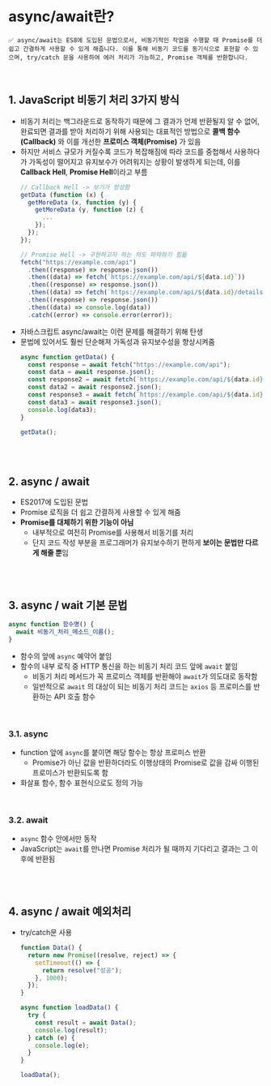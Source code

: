 # async/await란?

```
✅ async/await는 ES8에 도입된 문법으로서, 비동기적인 작업을 수행할 때 Promise를 더 쉽고 간결하게 사용할 수 있게 해줍니다. 이를 통해 비동기 코드를 동기식으로 표현할 수 있으며, try/catch 문을 사용하여 에러 처리가 가능하고, Promise 객체를 반환합니다.
```

<br>

## 1. JavaScript 비동기 처리 3가지 방식

- 비동기 처리는 백그라운드로 동작하기 때문에 그 결과가 언제 반환될지 알 수 없어, 완료되면 결과를 받아 처리하기 위해 사용되는 대표적인 방법으로 **콜백 함수(Callback)** 와 이를 개선한 **프로미스 객체(Promise)** 가 있음
- 하지만 서비스 규모가 커질수록 코드가 복잡해짐에 따라 코드를 중첩해서 사용하다가 가독성이 떨어지고 유지보수가 어려워지는 상황이 발생하게 되는데, 이를 **Callback Hell**, **Promise Hell**이라고 부름
  ```jsx
  // Callback Hell -> 보기가 엉성함
  getData (function (x) {
    getMoreData (x, function (y) {
      getMoreData (y, function (z) {
        ...
      });
    });
  });
  ```
  ```jsx
  // Promise Hell -> 구현하고자 하는 의도 파악하기 힘듦
  fetch("https://example.com/api")
    .then((response) => response.json())
    .then((data) => fetch(`https://example.com/api/${data.id}`))
    .then((response) => response.json())
    .then((data) => fetch(`https://example.com/api/${data.id}/details`))
    .then((response) => response.json())
    .then((data) => console.log(data))
    .catch((error) => console.error(error));
  ```
- 자바스크립트 async/await는 이런 문제를 해결하기 위해 탄생
- 문법에 있어서도 훨씬 단순해져 가독성과 유지보수성을 향상시켜줌
  ```jsx
  async function getData() {
    const response = await fetch("https://example.com/api");
    const data = await response.json();
    const response2 = await fetch(`https://example.com/api/${data.id}`);
    const data2 = await response2.json();
    const response3 = await fetch(`https://example.com/api/${data.id}/details`);
    const data3 = await response3.json();
    console.log(data3);
  }

  getData();
  ```

<br><br>

## 2. async / await

- ES2017에 도입된 문법
- Promise 로직을 더 쉽고 간결하게 사용할 수 있게 해줌
- **Promise를 대체하기 위한 기능이 아님**
  - 내부적으로 여전히 Promise를 사용해서 비동기를 처리
  - 단지 코드 작성 부분을 프로그래머가 유지보수하기 편하게 **보이는 문법만 다르게 해줄 뿐**임

<br><br>

## 3. async / wait 기본 문법

```jsx
async function 함수명() {
  await 비동기_처리_메소드_이름();
}
```

- 함수의 앞에 `async` 예약어 붙임
- 함수의 내부 로직 중 HTTP 통신을 하는 비동기 처리 코드 앞에 `await` 붙임
  - 비동기 처리 메서드가 꼭 프로미스 객체를 반환해야 `await`가 의도대로 동작함
  - 일반적으로 `await` 의 대상이 되는 비동기 처리 코드는 `axios` 등 프로미스를 반환하는 API 호출 함수

<br>

### 3.1. async

- function 앞에 `async`를 붙이면 해당 함수는 항상 프로미스 반환
  - Promise가 아닌 값을 반환하더라도 이행상태의 Promise로 값을 감싸 이행된 프로미스가 반환되도록 함
- 화살표 함수, 함수 표현식으로도 정의 가능

<br>

### 3.2. await

- `async` 함수 안에서만 동작
- JavaScript는 `await`를 만나면 Promise 처리가 될 때까지 기다리고 결과는 그 이후에 반환됨

<br><br>

## 4. async / await 예외처리

- try/catch문 사용
  ```jsx
  function Data() {
    return new Promise((resolve, reject) => {
      setTimeout(() => {
        return resolve("성공");
      }, 1000);
    });
  }

  async function loadData() {
    try {
      const result = await Data();
      console.log(result);
    } catch (e) {
      console.log(e);
    }
  }

  loadData();
  ```
